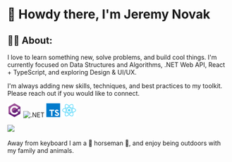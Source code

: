 # 👋 Howdy there, I'm Jeremy Novak


## 👨‍🚀 About:

I love to learn something new, solve problems, and build cool things. I'm currently focused on Data Structures and Algorithms, .NET Web API, React + TypeScript, and exploring Design & UI/UX.

I'm always adding new skills, techniques, and best practices to my toolkit. Please reach out if you would like to connect.

<img src="https://github.com/devicons/devicon/blob/master/icons/csharp/csharp-original.svg" style="width: 32px" title="C#" />   <img src="https://upload.wikimedia.org/wikipedia/commons/7/7d/Microsoft_.NET_logo.svg" style="width: 32px" title=".NET" />   <img src="https://github.com/devicons/devicon/blob/master/icons/typescript/typescript-original.svg" style="width: 32px" title="TypeScript" />  <img src="https://github.com/devicons/devicon/blob/master/icons/react/react-original.svg" style="width: 32px" title="React" />

<a href="https://linkedin.com/in/jgnovak" target="_blank" title="Linkedin"><img src="https://img.shields.io/badge/LinkedIn-0077B5?style=for-the-badge&logo=linkedin&logoColor=white" /></a>

Away from keyboard I am a 🐴 horseman 🏇, and enjoy being outdoors with my family and animals. 



